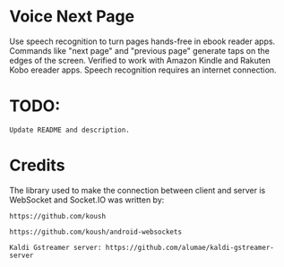 Voice Next Page
==============================
Use speech recognition to turn pages hands-free in ebook reader apps. Commands like "next page" and "previous page" generate taps on the edges of the screen. Verified to work with Amazon Kindle and Rakuten Kobo ereader apps. Speech recognition requires an internet connection.

TODO:
============================
    Update README and description.


Credits
==============================
  The library used to make the connection between client and server is WebSocket and Socket.IO was written by:  
    
    https://github.com/koush
  
    https://github.com/koush/android-websockets
        
    Kaldi Gstreamer server: https://github.com/alumae/kaldi-gstreamer-server
